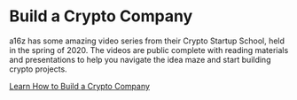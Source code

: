 # Build a Crypto Company

a16z has some amazing video series from their Crypto Startup School, held in the spring of 2020. The videos are public complete with reading materials and presentations to help you navigate the idea maze and start building crypto projects.

[Learn How to Build a Crypto Company](https://a16z.com/crypto-startup-school/)